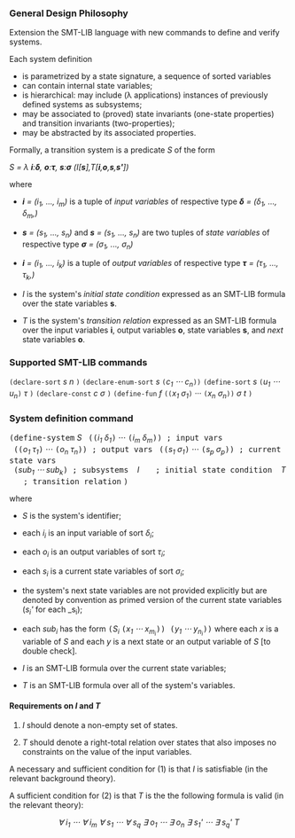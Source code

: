 ### General Design Philosophy


Extension the SMT-LIB language with new commands to define and verify systems.


Each system definition
* is parametrized by a state signature, a sequence of sorted variables
* can contain internal state variables;
* is hierarchical: may include (λ applications) instances of previously defined systems as subsystems;
* may be associated to (proved) state invariants (one-state properties) and transition invariants (two-properties);
* may be abstracted by its associated properties.


Formally, a transition system is a predicate _S_ of the form

_S = λ **i**:**δ**, **o**:**τ**, **s**:**σ** (I[**s**],T[**i**,**o**,**s**,**s'**])_

where

* _**i** = (i<sub>1</sub>, ..., i<sub>m</sub>)_ is a tuple of _input variables_ of respective type _**δ** = (δ<sub>1</sub>, ..., δ<sub>m</sub>,)_

* _**s** = (s<sub>1</sub>, ..., s<sub>n</sub>)_ and _**s** = (s<sub>1</sub>, ..., s<sub>n</sub>)_ are two tuples of _state variables_ of respective type _**σ** = (σ<sub>1</sub>, ..., σ<sub>n</sub>)_

* _**i** = (i<sub>1</sub>, ..., i<sub>k</sub>)_ is a tuple of _output variables_ of respective type _**τ** = (τ<sub>1</sub>, ..., τ<sub>k</sub>,)_

* _I_ is the system's _initial state condition_ expressed as an SMT-LIB formula over the state variables **s**.

* _T_ is the system's _transition relation_ expressed as an SMT-LIB formula over the input variables **i**, output variables **o**,  state variables **s**, and _next_ state variables **o**.


### Supported SMT-LIB commands

`(declare-sort` _s n_ `)`
`(declare-enum-sort` _s_ `(`_c<sub>1</sub> ⋅⋅⋅ c<sub>n</sub>_`))`
`(define-sort` _s_ `(`_u<sub>1</sub> ⋅⋅⋅ u<sub>n</sub>_`)` _τ_ `)`
`(declare-const` _c σ_ `)`
`(define-fun` _f_ `((`_x<sub>1</sub> σ<sub>1</sub>_`)` ··· `(`_x<sub>n</sub> σ<sub>n</sub>_`))` _σ  t_ `)`


### System definition command

<tt>(define-system</tt> _S_ 
&nbsp; <tt>((</tt>_i<sub>1</sub> δ<sub>1</sub>_<tt>)</tt>  ⋅⋅⋅ <tt>(</tt>_i<sub>m</sub> δ<sub>m</sub>_<tt>)) ; input vars</tt>  
&nbsp; <tt>((</tt>_o<sub>1</sub> τ<sub>1</sub>_<tt>)</tt>  ⋅⋅⋅ <tt>(</tt>_o<sub>n</sub> τ<sub>n</sub>_<tt>)) ; output vars</tt>
&nbsp; <tt>((</tt>_s<sub>1</sub> σ<sub>1</sub>_<tt>)</tt>  ⋅⋅⋅ <tt>(</tt>_s<sub>p</sub> σ<sub>p</sub>_<tt>)) ; current state vars</tt>  
&nbsp; <tt>(</tt>_sub<sub>1</sub> ⋅⋅⋅ sub<sub>k</sub>_<tt>) ; subsystems</tt>
&nbsp;&nbsp; _I_ <tt>&nbsp;&nbsp; ; initial state condition</tt>
&nbsp;&nbsp; _T_ <tt>&nbsp;&nbsp; ; transition relation</tt>
<tt>)</tt>

where

* _S_ is the system's identifier;
* each _i<sub>i</sub>_ is an input variable of sort _δ<sub>i</sub>_;
* each _o<sub>i</sub>_ is an output variables of sort _τ<sub>i</sub>_;
* each _s<sub>i</sub>_ is a current state variables of sort _σ<sub>i</sub>_;
* the system's next state variables are not provided explicitly but are denoted by convention as primed version of the current state variables (_s<sub>i</sub>'_ for each _s<sub>i</sub>);
* each _sub<sub>i</sub>_ has the form <tt>(</tt>_S<sub>i</sub>_ <tt>(</tt>_x<sub>1</sub> ⋅⋅⋅ x<sub>m<sub>i</sub></sub>_<tt>)) (</tt>_y<sub>1</sub> ⋅⋅⋅ y<sub>n<sub>i</sub></sub>_<tt>))</tt> where each _x_ is a variable of _S_ and each _y_ is a next state or an output variable of _S_ [to double check].

* _I_ is an SMT-LIB formula over the current state variables;
* _T_ is an SMT-LIB formula over all of the system's variables.


#### Requirements on $I$ and $T$

1. _I_ should denote a non-empty set of states.

2. _T_ should denote a right-total relation over states that also imposes no constraints on the value of the input variables.

A necessary and sufficient condition for (1) is that _I_ is satisfiable (in the relevant background theory).

A sufficient condition for (2) is that _T_ is the the following formula is valid (in the relevant theory): 
<center><i>
∀ i<sub>1</sub> ⋅⋅⋅ ∀ i<sub>m</sub> ∀ s<sub>1</sub> ⋅⋅⋅ ∀ s<sub>q</sub> ∃ o<sub>1</sub> ⋅⋅⋅ ∃ o<sub>n</sub> ∃ s<sub>1</sub>' ⋅⋅⋅ ∃ s<sub>q</sub>' T
</i></center>




